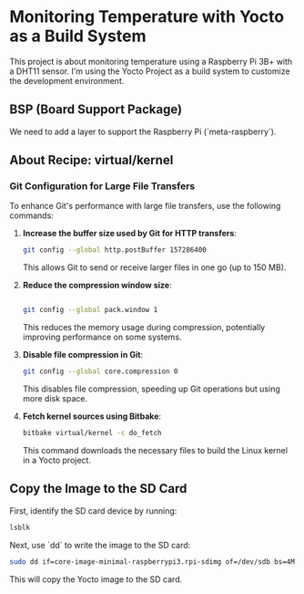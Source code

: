 
# Monitoring Temperature with Yocto as a Build System

This project is about monitoring temperature using a Raspberry Pi 3B+ with a DHT11 sensor. I'm using the Yocto Project as a build system to customize the development environment.

## BSP (Board Support Package)

We need to add a layer to support the Raspberry Pi (\`meta-raspberry\`).

## About Recipe: virtual/kernel

### Git Configuration for Large File Transfers

To enhance Git's performance with large file transfers, use the following commands:

1. **Increase the buffer size used by Git for HTTP transfers**:

    ```bash
    git config --global http.postBuffer 157286400
    ```

    This allows Git to send or receive larger files in one go (up to 150 MB).

2. **Reduce the compression window size**:

    ```bash
   
    git config --global pack.window 1
   
    ```

    This reduces the memory usage during compression, potentially improving performance on some systems.

4. **Disable file compression in Git**:

    ```bash
    git config --global core.compression 0
    ```

    This disables file compression, speeding up Git operations but using more disk space.

5. **Fetch kernel sources using Bitbake**:

    ```bash
    bitbake virtual/kernel -c do_fetch
    ```

    This command downloads the necessary files to build the Linux kernel in a Yocto project.

## Copy the Image to the SD Card

First, identify the SD card device by running:

```bash
lsblk
```

Next, use \`dd\` to write the image to the SD card:

```bash
sudo dd if=core-image-minimal-raspberrypi3.rpi-sdimg of=/dev/sdb bs=4M status=progress conv=fsync
```

This will copy the Yocto image to the SD card.
